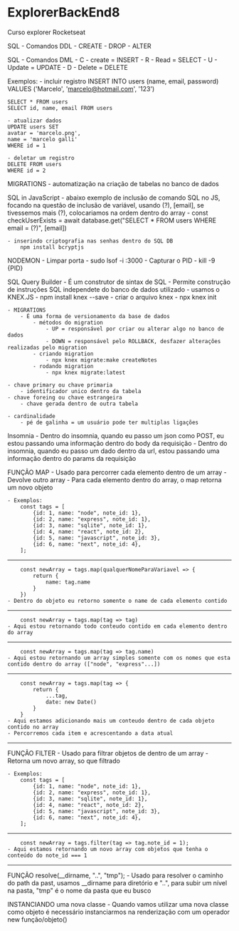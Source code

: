 # ExplorerBackEnd8
 Curso explorer Rocketseat

SQL - Comandos DDL
    - CREATE
    - DROP
    - ALTER

SQL - Comandos DML
    - C - create = INSERT
    - R - Read = SELECT
    - U - Update = UPDATE
    - D - Delete = DELETE

Exemplos:
    - incluir registro
    INSERT INTO users
    (name, email, password)
    VALUES
    ('Marcelo', 'marcelo@hotmail.com', '123')

    SELECT * FROM users
    SELECT id, name, email FROM users

    - atualizar dados
    UPDATE users SET
    avatar = 'marcelo.png',
    name = 'marcelo galli'
    WHERE id = 1

    - deletar um registro
    DELETE FROM users
    WHERE id = 2    

MIGRATIONS
    - automatização na criação de tabelas no banco de dados

SQL in JavaScript
    - abaixo exemplo de inclusão de comando SQL no JS, focando na questão de inclusão de variável, usando (?), [email], se tivessemos mais (?), colocariamos na ordem dentro do array
    - const checkUserExists = await database.get("SELECT * FROM users WHERE email = (?)", [email])

    - inserindo criptografia nas senhas dentro do SQL DB
        npm install bcryptjs

NODEMON
    - Limpar porta
        - sudo lsof -i :3000
        - Capturar o PID
        - kill -9 {PID}

SQL Query Builder
    - É um construtor de sintax de SQL
    - Permite construção de instruções SQL independete do banco de dados utilizado
    - usamos o KNEX.JS
        - npm install knex --save
        - criar o arquivo knex
            - npx knex init
    
    - MIGRATIONS
        - É uma forma de versionamento da base de dados
            - métodos do migration
                - UP = responsável por criar ou alterar algo no banco de dados
                - DOWN = responsável pelo ROLLBACK, desfazer alterações realizadas pelo migration
            - criando migration
                - npx knex migrate:make createNotes
            - rodando migration
                - npx knex migrate:latest

    - chave primary ou chave primaria
        - identificador unico dentro da tabela
    - chave foreing ou chave estrangeira 
        - chave gerada dentro de outra tabela
    
    - cardinalidade
        - pé de galinha = um usuário pode ter multiplas ligações


Insomnia
    - Dentro do insomnia, quando eu passo um json como POST, eu estou passando uma informação dentro do body da requisição
    - Dentro do insomnia, quando eu passo um dado dentro da url, estou passando uma informação dentro do params da requisição

FUNÇÃO MAP
    - Usado para percorrer cada elemento dentro de um array
    - Devolve outro array
    - Para cada elemento dentro do array, o map retorna um novo objeto
     
    - Exemplos:
        const tags = [
            {id: 1, name: "node", note_id: 1},
            {id: 2, name: "express", note_id: 1},
            {id: 3, name: "sqlite", note_id: 1},
            {id: 4, name: "react", note_id: 2},
            {id: 5, name: "javascript", note_id: 3},
            {id: 6, name: "next", note_id: 4},
        ];
----------------------------------------------------------------
        const newArray = tags.map(qualquerNomeParaVariavel => {
            return {
                name: tag.name
            }
        })
    - Dentro do objeto eu retorno somente o name de cada elemento contido
----------------------------------------------------------------
        const newArray = tags.map(tag => tag)
    - Aqui estou retornando todo conteudo contido em cada elemento dentro do array
----------------------------------------------------------------
        const newArray = tags.map(tag => tag.name)
    - Aqui estou retornando um array simples somente com os nomes que esta contido dentro do array (["node", "express"...])
----------------------------------------------------------------
        const newArray = tags.map(tag => {
            return {
                ...tag,
                date: new Date()
            }
        }
    - Aqui estamos adicionando mais um conteudo dentro de cada objeto contido no array
    - Percorremos cada item e acrescentando a data atual
----------------------------------------------------------------

FUNÇÃO FILTER
    - Usado para filtrar objetos de dentro de um array
    - Retorna um novo array, so que filtrado

    - Exemplos:
        const tags = [
            {id: 1, name: "node", note_id: 1},
            {id: 2, name: "express", note_id: 1},
            {id: 3, name: "sqlite", note_id: 1},
            {id: 4, name: "react", note_id: 2},
            {id: 5, name: "javascript", note_id: 3},
            {id: 6, name: "next", note_id: 4},
        ];
----------------------------------------------------------------
        const newArray = tags.filter(tag => tag.note_id = 1);
    - Aqui estamos retornando um novo array com objetos que tenha o conteúdo do note_id === 1

----------------------------------------------------------------
FUNÇÃO resolve(__dirname, "..", "tmp");
    - Usado para resolver o caminho do path da past, usamos __dirname para diretório e "..", para subir um nível na pasta, "tmp" é o nome da pasta que eu busco

INSTANCIANDO uma nova classe
    - Quando vamos utilizar uma nova classe como objeto é necessário instanciarmos na renderização com um operador new função/objeto()